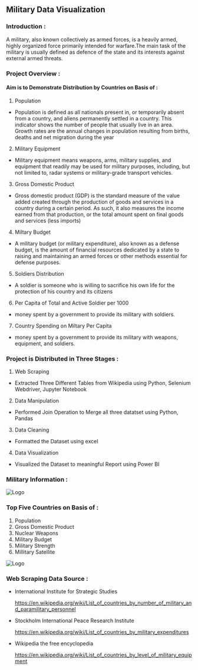 
## Military Data Visualization 
### Introduction :
 A military, also known collectively as armed forces, is a heavily armed, highly organized force primarily intended for warfare.The main task of the military is usually defined as defence of the state and its interests against external armed threats.

### Project Overview :
#### Aim is to Demonstrate Distribution by Countries on Basis of :
1. Population
- Population is defined as all nationals present in, or temporarily absent from a country, and aliens permanently settled in a country. This indicator shows the number of people that usually live in an area. Growth rates are the annual changes in population resulting from births, deaths and net migration during the year
2. Military Equipment
- Military equipment means weapons, arms, military supplies, and equipment that readily may be used for military purposes, including, but not limited to, radar systems or military-grade transport vehicles.
3. Gross Domestic Product
- Gross domestic product (GDP) is the standard measure of the value added created through the production of goods and services in a country during a certain period. As such, it also measures the income earned from that production, or the total amount spent on final goods and services (less imports)
4. Miltary Budget
- A military budget (or military expenditure), also known as a defense budget, is the amount of financial resources dedicated by a state to raising and maintaining an armed forces or other methods essential for defense purposes.
5. Soldiers Distribution
-  A soldier is someone who is willing to sacrifice his own life for the protection of his country and its citizens
6. Per Capita of Total and Active Soldier per 1000
- money spent by a government to provide its military with soldiers.
7. Country Spending on Miltary Per Capita
- money spent by a government to provide its military with weapons, equipment, and soldiers.

### Project is Distributed in Three Stages :
1. Web Scraping 
- Extracted Three Different Tables from Wikipedia using Python, Selenium Webdriver, Jupyter Notebook
2. Data Manipulation
- Performed Join Operation to Merge all three datatset using Python, Pandas
3. Data Cleaning
- Formatted the Dataset using excel
4. Data Visualization
- Visualized the Dataset to meaningful Report using Power BI





### Military Information :
![Logo](https://github.com/Sohail00786/Military-Data-Visualization/blob/be0216a9aeab083326aa8d68d0e50dd82f572740/new_1__online-video-cutter_com__AdobeExpress.gif)

### Top Five Countries on Basis of :
1. Population
2. Gross Domestic Product
3. Nuclear Weapons
4. Military Budget
5. Military Strength
6. Millitary Satellite

![Logo](https://github.com/Sohail00786/Military-Data-Visualization/blob/561d26f41140c15b4683923f8be8db6c1e32bd32/Visualization_-_Power_BI_Desktop_2022-12-04_19-47-18__online-video-cutter_com__AdobeExpress%20(1).gif)


### Web Scraping Data Source :

- International Institute for Strategic Studies

   https://en.wikipedia.org/wiki/List_of_countries_by_number_of_military_and_paramilitary_personnel
   
- Stockholm International Peace Research Institute

   https://en.wikipedia.org/wiki/List_of_countries_by_military_expenditures
   
- Wikipedia the free encyclopedia 

  https://en.wikipedia.org/wiki/List_of_countries_by_level_of_military_equipment
   
